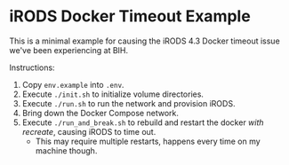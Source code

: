 # iRODS Docker Timeout Example

This is a minimal example for causing the iRODS 4.3 Docker timeout issue we've been experiencing at BIH.

Instructions:

1. Copy `env.example` into `.env`.
2. Execute `./init.sh` to initialize volume directories.
3. Execute `./run.sh` to run the network and provision iRODS.
4. Bring down the Docker Compose network.
5. Execute `./run_and_break.sh` to rebuild and restart the docker *with recreate*, causing iRODS to time out.
    * This may require multiple restarts, happens every time on my machine though.
